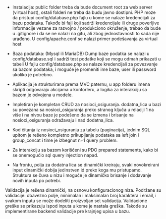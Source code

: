 - Instalacija:
    public folder treba da bude document root za web server (virtual host), ostali folderi ne treba da budu javno dostipni. PHP moze da pristupi config/database.php fajlu u kome se nalaze kredencijali za bazu podataka. 
    Takođe bi fajl koji sadrži kredencijale ili druge poverljive informacije vezane za razvojno / produkciono okruženje, trebao da bude u .gitignore i da se ne nalazi na gitu, ali zbog jednostavnosti to sada nije urađeno.
    U config/apache.conf se nalazi primer podešavanja za virtual host

- Baza podataka: (Mysql ili MariaDB)
    Dump baze podatka se nalazi u config/database.sql i sadrži test podatke koji se mogu odmah prikazati u tabeli
    U fajlu config/database.php se nalaze kredencijali za povezvanje sa bazom podataka, i moguće je promeniti ime baze, user ili password ukoliko je potrebno.

- Aplikacija je strukturirana prema MVC paternu, u app folderu imena skripti odgovaraju akcijama u kontorleru, a logika za interakciju sa bazom je odvojena u modele.

- Impletiran je kompletan CRUD za nosioci_osiguranja. dodatna_lica u bazi su povezana sa nosioci_osiguranja preko stranog ključa u relaciji 1 na više i na nivou baze je podešeno da se izmena i brisanje na nosioci_osiguranja odražavaju i nad dodatna_lica.

- Kod čitanja iz nosioci_osiguranja za tabelu (paginacija), jednim SQL upitom je rešeno kompletno prikupljanje podataka sa left join i group_concat i time je izbegnut n+1 query problem.

- Za interakciju sa bazom korišćeni su PDO prepared statements, kako bi se onemogućio sql query injection napad. 

- Na frontu, polja za dodatna lica se dinamički kreiraju, svaki novokreirani input dinamički dobija jedinstven id preko koga mu pristupamo. Struktura se čuva u nizu i moguće je dinamičko brisanje i dodavanje novih inputa po potrebi.

Validacija je rešena dinamički, na osnovu konfiguracionog niza. Podržane su validacije: obavezno polje, minimalan i maksimalan broj karaktera i email, i svakom inputu se može dodeliti proizvoljan set validacija.
Validacione greške se prikazuju ispod inputa u kome je nastala greška. 
Takođe su implementirane backend validacije pre krajnjeg upisa u bazu.